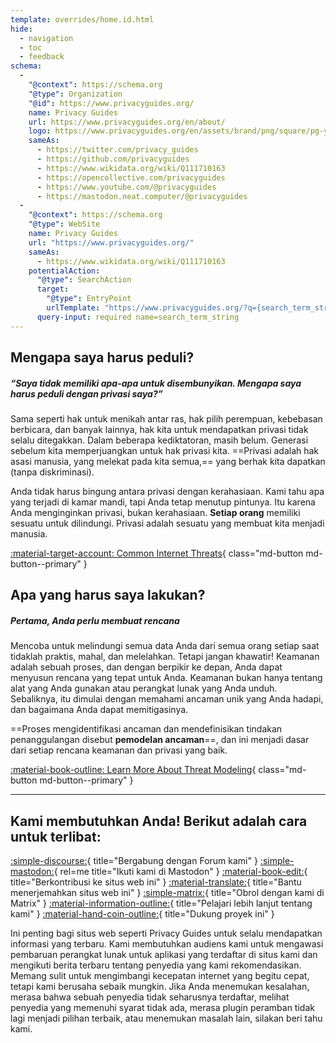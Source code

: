 ```yaml
---
template: overrides/home.id.html
hide:
  - navigation
  - toc
  - feedback
schema:
  - 
    "@context": https://schema.org
    "@type": Organization
    "@id": https://www.privacyguides.org/
    name: Privacy Guides
    url: https://www.privacyguides.org/en/about/
    logo: https://www.privacyguides.org/en/assets/brand/png/square/pg-yellow.png
    sameAs:
      - https://twitter.com/privacy_guides
      - https://github.com/privacyguides
      - https://www.wikidata.org/wiki/Q111710163
      - https://opencollective.com/privacyguides
      - https://www.youtube.com/@privacyguides
      - https://mastodon.neat.computer/@privacyguides
  - 
    "@context": https://schema.org
    "@type": WebSite
    name: Privacy Guides
    url: "https://www.privacyguides.org/"
    sameAs:
      - https://www.wikidata.org/wiki/Q111710163
    potentialAction:
      "@type": SearchAction
      target:
        "@type": EntryPoint
        urlTemplate: "https://www.privacyguides.org/?q={search_term_string}"
      query-input: required name=search_term_string
---
```


<!-- markdownlint-disable-next-line -->
## Mengapa saya harus peduli?

##### “Saya tidak memiliki apa-apa untuk disembunyikan. Mengapa saya harus peduli dengan privasi saya?”

Sama seperti hak untuk menikah antar ras, hak pilih perempuan, kebebasan berbicara, dan banyak lainnya, hak kita untuk mendapatkan privasi tidak selalu ditegakkan. Dalam beberapa kediktatoran, masih belum. Generasi sebelum kita memperjuangkan untuk hak privasi kita. ==Privasi adalah hak asasi manusia, yang melekat pada kita semua,== yang berhak kita dapatkan (tanpa diskriminasi).

Anda tidak harus bingung antara privasi dengan kerahasiaan. Kami tahu apa yang terjadi di kamar mandi, tapi Anda tetap menutup pintunya. Itu karena Anda menginginkan privasi, bukan kerahasiaan. **Setiap orang** memiliki sesuatu untuk dilindungi. Privasi adalah sesuatu yang membuat kita menjadi manusia.

[:material-target-account: Common Internet Threats](basics/common-threats.md){ class="md-button md-button--primary" }

## Apa yang harus saya lakukan?

##### Pertama, Anda perlu membuat rencana

Mencoba untuk melindungi semua data Anda dari semua orang setiap saat tidaklah praktis, mahal, dan melelahkan. Tetapi jangan khawatir! Keamanan adalah sebuah proses, dan dengan berpikir ke depan, Anda dapat menyusun rencana yang tepat untuk Anda. Keamanan bukan hanya tentang alat yang Anda gunakan atau perangkat lunak yang Anda unduh. Sebaliknya, itu dimulai dengan memahami ancaman unik yang Anda hadapi, dan bagaimana Anda dapat memitigasinya.

==Proses mengidentifikasi ancaman dan mendefinisikan tindakan penanggulangan disebut **pemodelan ancaman**==, dan ini menjadi dasar dari setiap rencana keamanan dan privasi yang baik.

[:material-book-outline: Learn More About Threat Modeling](basics/threat-modeling.md){ class="md-button md-button--primary" }

---

## Kami membutuhkan Anda! Berikut adalah cara untuk terlibat:

[:simple-discourse:](https://discuss.privacyguides.net/){ title="Bergabung dengan Forum kami" }
[:simple-mastodon:](https://mastodon.neat.computer/@privacyguides){ rel=me title="Ikuti kami di Mastodon" }
[:material-book-edit:](https://github.com/privacyguides/privacyguides.org){ title="Berkontribusi ke situs web ini" }
[:material-translate:](https://matrix.to/#/#pg-i18n:aragon.sh){ title="Bantu menerjemahkan situs web ini" }
[:simple-matrix:](https://matrix.to/#/#privacyguides:matrix.org){ title="Obrol dengan kami di Matrix" }
[:material-information-outline:](about/index.md){ title="Pelajari lebih lanjut tentang kami" }
[:material-hand-coin-outline:](about/donate.md){ title="Dukung proyek ini" }

Ini penting bagi situs web seperti Privacy Guides untuk selalu mendapatkan informasi yang terbaru. Kami membutuhkan audiens kami untuk mengawasi pembaruan perangkat lunak untuk aplikasi yang terdaftar di situs kami dan mengikuti berita terbaru tentang penyedia yang kami rekomendasikan. Memang sulit untuk mengimbangi kecepatan internet yang begitu cepat, tetapi kami berusaha sebaik mungkin. Jika Anda menemukan kesalahan, merasa bahwa sebuah penyedia tidak seharusnya terdaftar, melihat penyedia yang memenuhi syarat tidak ada, merasa plugin peramban tidak lagi menjadi pilihan terbaik, atau menemukan masalah lain, silakan beri tahu kami.
